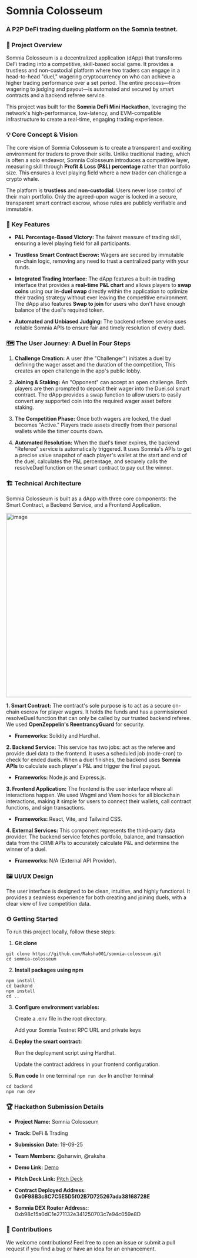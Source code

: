 Somnia Colosseum
================

### A P2P DeFi trading dueling platform on the Somnia testnet.

### 🌟 Project Overview

Somnia Colosseum is a decentralized application (dApp) that transforms DeFi trading into a competitive, skill-based social game. It provides a trustless and non-custodial platform where two traders can engage in a head-to-head "duel," wagering cryptocurrency on who can achieve a higher trading performance over a set period. The entire process—from wagering to judging and payout—is automated and secured by smart contracts and a backend referee service.

This project was built for the **Somnia DeFi Mini Hackathon**, leveraging the network's high-performance, low-latency, and EVM-compatible infrastructure to create a real-time, engaging trading experience.

### 💡 Core Concept & Vision

The core vision of Somnia Colosseum is to create a transparent and exciting environment for traders to prove their skills. Unlike traditional trading, which is often a solo endeavor, Somnia Colosseum introduces a competitive layer, measuring skill through **Profit & Loss (P&L) percentage** rather than portfolio size. This ensures a level playing field where a new trader can challenge a crypto whale.

The platform is **trustless** and **non-custodial**. Users never lose control of their main portfolio. Only the agreed-upon wager is locked in a secure, transparent smart contract escrow, whose rules are publicly verifiable and immutable.

### 🚀 Key Features

*   **P&L Percentage-Based Victory:** The fairest measure of trading skill, ensuring a level playing field for all participants.
    
*   **Trustless Smart Contract Escrow:** Wagers are secured by immutable on-chain logic, removing any need to trust a centralized party with your funds.
    
*   **Integrated Trading Interface:** The dApp features a built-in trading interface that provides a **real-time P&L chart** and allows players to **swap coins** using our **in-duel swap** directly within the application to optimize their trading strategy without ever leaving the competitive environment. The dApp also features **Swap to join** for users who don't have enough balance of the duel's required token. 
     
*   **Automated and Unbiased Judging:** The backend referee service uses reliable Somnia APIs to ensure fair and timely resolution of every duel.

### 🗺️ The User Journey: A Duel in Four Steps

1.  **Challenge Creation:** A user (the "Challenger") initiates a duel by defining the wager asset and the duration of the competition, This creates an open challenge in the app's public lobby.
    
2.  **Joining & Staking:** An "Opponent" can accept an open challenge. Both players are then prompted to deposit their wager into the Duel.sol smart contract. The dApp provides a swap function to allow users to easily convert any supported coin into the required wager asset before staking.
    
3.  **The Competition Phase:** Once both wagers are locked, the duel becomes "Active." Players trade assets directly from their personal wallets while the timer counts down.
    
4.  **Automated Resolution:** When the duel's timer expires, the backend "Referee" service is automatically triggered. It uses Somnia's APIs to get a precise value snapshot of each player's wallet at the start and end of the duel, calculates the P&L percentage, and securely calls the resolveDuel function on the smart contract to pay out the winner.
    

### 🏗️ Technical Architecture

Somnia Colosseum is built as a dApp with three core components: the Smart Contract, a Backend Service, and a Frontend Application.

<img width="800" height="500" alt="image" src="https://github.com/user-attachments/assets/3b074eb1-049d-436e-8f6b-51eb04d2e73c" />

**1\. Smart Contract:** The contract's sole purpose is to act as a secure on-chain escrow for player wagers. It holds the funds and has a permissioned resolveDuel function that can only be called by our trusted backend referee. We used **OpenZeppelin's ReentrancyGuard** for security.

*   **Frameworks:** Solidity and Hardhat.
    

**2\. Backend Service:** This service has two jobs: act as the referee and provide duel data to the frontend. It uses a scheduled job (node-cron) to check for ended duels. When a duel finishes, the backend uses **Somnia APIs** to calculate each player's P&L and trigger the final payout.

*   **Frameworks:** Node.js and Express.js.
    

**3\. Frontend Application:** The frontend is the user interface where all interactions happen. We used Wagmi and Viem hooks for all blockchain interactions, making it simple for users to connect their wallets, call contract functions, and sign transactions.

*   **Frameworks:** React, Vite, and Tailwind CSS.

**4\. External Services:** This component represents the third-party data provider. The backend service fetches portfolio, balance, and transaction data from the ORMI APIs to accurately calculate P&L and determine the winner of a duel.

*   **Frameworks:** N/A (External API Provider).
    

### 🖼️ UI/UX Design

The user interface is designed to be clean, intuitive, and highly functional. It provides a seamless experience for both creating and joining duels, with a clear view of live competition data.

### ⚙️ Getting Started

To run this project locally, follow these steps:

1.  **Git clone**
```
git clone https://github.com/Raksha001/somnia-colosseum.git
cd somnia-colosseum
```
    
2.  **Install packages using npm**
```
npm install
cd backend
npm install
cd ..
```
    
3.  **Configure environment variables:**
    
    Create a .env file in the root directory.
        
    Add your Somnia Testnet RPC URL and private keys
        
4.  **Deploy the smart contract:**
    
    Run the deployment script using Hardhat.
        
    Update the contract address in your frontend configuration.
        
5. **Run code**
In one terminal
```npm run dev```
In another terminal
```
cd backend
npm run dev
```
    

### 🏆 Hackathon Submission Details

*   **Project Name:** Somnia Colosseum
    
*   **Track:** DeFi & Trading
    
*   **Submission Date:** 19-09-25
    
*   **Team Members:** @sharwin, @raksha

*   **Demo Link:** [Demo](https://drive.google.com/file/d/1mqUF5IDUzTUijtu8a_11JTP50v-sNrzB/view?usp=drive_link)
    
*   **Pitch Deck Link:** [Pitch Deck](https://drive.google.com/file/d/1iCtiJu3VqAhZHHelQ-eh4KLxW8HVlUf8/view?usp=sharing)
    
*   **Contract Deployed Address:** **0x0F98B3c8C7C5E5D5f02B7D725267ada38168728E**
    
*   **Somnia DEX Router Address:**: 0xb98c15a0dC1e271132e341250703c7e94c059e8D
    

### 🤝 Contributions

We welcome contributions! Feel free to open an issue or submit a pull request if you find a bug or have an idea for an enhancement.
